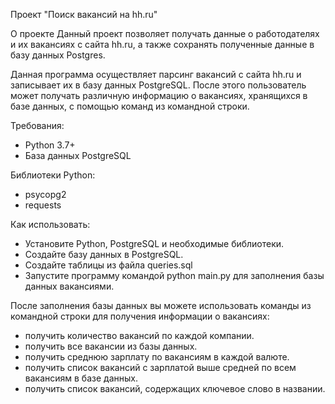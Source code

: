 Проект "Поиск вакансий на hh.ru"

О проекте
Данный проект позволяет получать данные о работодателях и их вакансиях с сайта hh.ru, а также сохранять полученные данные в базу данных Postgres.

Данная программа осуществляет парсинг вакансий с сайта hh.ru и записывает их в базу данных PostgreSQL. После этого пользователь может получать различную информацию о вакансиях, хранящихся в базе данных, с помощью команд из командной строки.

  Требования:
  - Python 3.7+
  - База данных PostgreSQL


Библиотеки Python:
- psycopg2
- requests

Как использовать:
- Установите Python, PostgreSQL и необходимые библиотеки.
- Создайте базу данных в PostgreSQL.
- Создайте таблицы из файла queries.sql
- Запустите программу командой python main.py для заполнения базы данных вакансиями.

После заполнения базы данных вы можете использовать команды из командной строки для получения информации о вакансиях:
- получить количество вакансий по каждой компании.
- получить все вакансии из базы данных.
- получить среднюю зарплату по вакансиям в каждой валюте.
- получить список вакансий с зарплатой выше средней по всем вакансиям в базе данных.
- получить список вакансий, содержащих ключевое слово <keyword> в названии.
